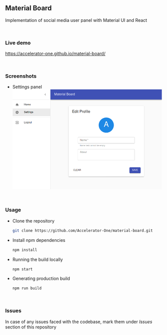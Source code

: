 ## Material Board
Implementation of social media user panel with Material UI and React

<br/>

### Live demo
https://accelerator-one.github.io/material-board/

<br/>

### Screenshots

<!-- TODO: Add more screenshots -->
- Settings panel
  !["settings"](/screenshots/a1.png)

<br/>

### Usage
- Clone the repository
  ```bash
  git clone https://github.com/Accelerator-One/material-board.git
  ```

- Install npm dependencies
  ```bash
  npm install
  ```

- Running the build locally
  ```bash
  npm start
  ```

- Generating production build
  ```bash
  npm run build
  ```

<br/>

### Issues
In case of any issues faced with the codebase, mark them under *Issues* section of this repository
